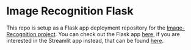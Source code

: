 # Image Recognition Flask
This repo is setup as a Flask app deployment repository for the [Image-Recognition project](https://github.com/Oreolorun/Image-Recognition). You can check out the Flask app [here](https://car-classifier-flask.herokuapp.com/), if you are interested in the Streamlit app instead, that can be found [here](https://share.streamlit.io/oreolorun/image-recognition/main/data_app.py).
